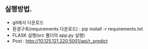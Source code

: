 ## 실행방법.
- git에서 다운로드
- 환경구축(requirements 다운로드) : pip install -r requirements.txt
- FLASK 실행(src 폴더의 app.py 실행) 
- Post : http://10.125.121.220:5001/api/r_predict
